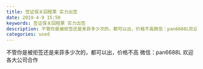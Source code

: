 ```yaml
---
title: 签证保关回程票 实力出签
date: 2019-4-9 15:50
keywords: 签证保关回程票 实力出签
description: 不管你是被拒签还是来菲多少次的，都可以出，价格不高微信：pan6688L欢迎各大公司合作
categories: used
---
```

<td class="t_f" id="postmessage_3439939">

不管你是被拒签还是来菲多少次的，都可以出，价格不高 微信：pan6688L 欢迎各大公司合作</td>
